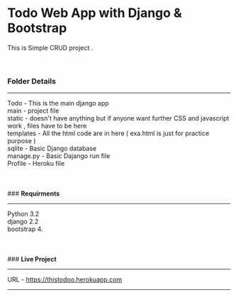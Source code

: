 # Todo Web App with Django & Bootstrap <br>
This is Simple CRUD project .
<br>
<br>
<br>
  ### <b>Folder Details</b>
  <hr>
Todo - This is the main django app<br>
main - project file<br>
static - doesn't have anything but if anyone want further CSS and javascript work , files have to be here<br>
templates - All the html code are in here ( exa.html is just for practice purpose )<br>
sqlite - Basic Django database<br>
manage.py - Basic Dajango run file<br>
Profile - Heroku file <br>
<br>
<br>
<br>
 ### <b>Requirments</b>
  <hr>
Python 3.2<br>
django 2.2<br>
bootstrap 4.<br>
<br>
<br>
<br>
 ### <b>Live Project</b>
  <hr>

URL - https://thistodoo.herokuapp.com <br>

--------------------------------------------------------------------------------------------------------------
